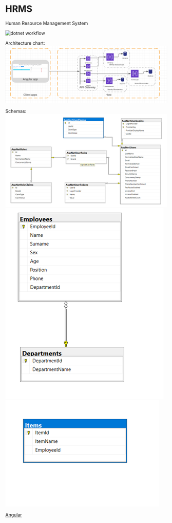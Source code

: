 # HRMS
Human Resource Management System

![dotnet workflow](https://github.com/nantonov/HRMS/actions/workflows/dotnet.yml/badge.svg)

Architecture chart:\
![APIChart](misc/APIChart.png)

Schemas:\
![Identity](misc/Identity.png)
![HRMS](misc/HRMS.png)
![ItemApi](misc/ItemApi.png)

[Angular](https://localhost:4200/)
